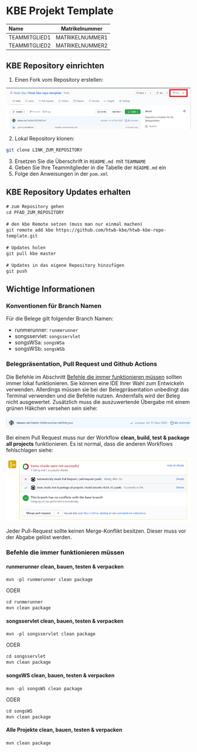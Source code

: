 # KBE Projekt Template

| Name          | Matrikelnummer  |
| :------------ | --------------- |
| TEAMMITGLIED1 | MATRIKELNUMMER1 |
| TEAMMITGLIED2 | MATRIKELNUMMER2 |



## KBE Repository einrichten

1. Einen Fork vom Repository erstellen:

![](.github/images/fork.png)

2. Lokal Repository klonen:
```bash
git clone LINK_ZUM_REPOSITORY
```

3. Ersetzen Sie die Überschrift in `README.md `mit `TEAMNAME`
4. Geben Sie Ihre Teammitglieder in die Tabelle der `README.md` ein
6. Folge den Anweisungen in der `pom.xml`

## KBE Repository Updates erhalten

```
# zum Repository gehen
cd PFAD_ZUM_REPOSITORY

# den kbe Remote setzen (muss man nur einmal machen)
git remote add kbe https://github.com/htwb-kbe/htwb-kbe-repo-template.git

# Updates holen
git pull kbe master

# Updates in das eigene Repository hinzufügen
git push
```


## Wichtige Informationen 

### Konventionen für Branch Namen
Für die Belege gilt folgender Branch Namen:
- runmerunner: `runmerunner`
- songsservlet: `songsservlet`
- songsWSa: `songsWSa`
- songsWSb: `songsWSb`

### Belegpräsentation, Pull Request und Github Actions

Die Befehle im Abschnitt [Befehle die immer funktionieren müssen](#befehle-die-immer-funktionieren-müssen) sollten immer lokal funktionieren. Sie können eine IDE Ihrer Wahl zum Entwickeln verwenden. Allerdings müssen sie bei der Belegpräsentation unbedingt das Terminal verwenden und die Befehle nutzen. Andernfalls wird der Beleg nicht ausgewertet. Zusätzlich muss die auszuwertende Übergabe mit einem grünen Häkchen versehen sein siehe:

![image](.github/images/commit.PNG)

Bei einem Pull Request muss nur der Workflow **clean, build, test & package all projects** funktionieren. Es ist normal, dass die anderen Workflows fehlschlagen siehe:

![image](.github/images/pull-request.PNG)

Jeder Pull-Request sollte keinen Merge-Konflikt besitzen. Dieser muss vor der Abgabe gelöst werden.

### Befehle die immer funktionieren müssen

#### runmerunner clean, bauen, testen & verpacken

```
mvn -pl runmerunner clean package 
```

ODER

```
cd runmerunner
mvn clean package 
```



#### songsservlet clean, bauen, testen & verpacken

```
mvn -pl songsservlet clean package 
```

ODER

```
cd songsservlet
mvn clean package 
```



####  songsWS clean, bauen, testen & verpacken
```
mvn -pl songsWS clean package 
```

ODER

```
cd songsWS 
mvn clean package
```



#### Alle Projekte clean, bauen, testen & verpacken
```
mvn clean package
```






